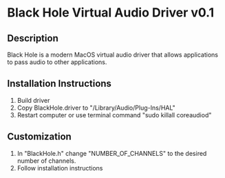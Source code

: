 # Black Hole Virtual Audio Driver v0.1

## Description
Black Hole is a modern MacOS virtual audio driver that allows applications to pass audio to other applications.

## Installation Instructions
1. Build driver
2. Copy BlackHole.driver to "/Library⁩/Audio⁩/Plug-Ins⁩/HAL"
3. Restart computer or use terminal command "sudo killall coreaudiod"

## Customization
1. In "BlackHole.h" change "NUMBER_OF_CHANNELS" to the desired number of channels.
2. Follow installation instructions
